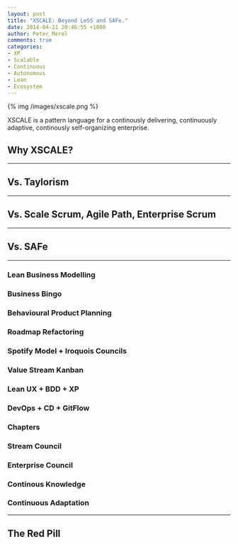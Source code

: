 ```yaml
---
layout: post
title: "XSCALE: Beyond LeSS and SAFe."
date: 2014-04-21 20:46:55 +1000
author: Peter Merel
comments: true
categories: 
- XP
- Scalable
- Continuous
- Autonomous
- Lean
- Ecosystem
---
```


{% img /images/xscale.png %}

XSCALE is a pattern language for a continously delivering,
continuously adaptive, continously self-organizing enterprise.

<!-- more -->

## Why XSCALE?

---

## Vs. Taylorism

---

## Vs. Scale Scrum, Agile Path, Enterprise Scrum

---

## Vs. SAFe

---

### Lean Business Modelling

### Business Bingo

### Behavioural Product Planning

### Roadmap Refactoring

### Spotify Model + Iroquois Councils

### Value Stream Kanban

### Lean UX + BDD + XP

### DevOps + CD + GitFlow

### Chapters

### Stream Council

### Enterprise Council

### Continous Knowledge

### Continuous Adaptation

---

## The Red Pill

